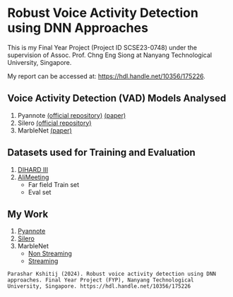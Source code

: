 # Robust Voice Activity Detection using DNN Approaches

This is my Final Year Project (Project ID SCSE23-0748) under the supervision of Assoc. Prof. Chng Eng Siong at Nanyang Technological University, Singapore.

My report can be accessed at: https://hdl.handle.net/10356/175226.

## Voice Activity Detection (VAD) Models Analysed
1. Pyannote [(official repository)](https://github.com/pyannote/pyannote-audio/tree/develop) [(paper)](https://arxiv.org/pdf/2104.04045)
2. Silero [(official repository)](https://github.com/snakers4/silero-vad)
3. MarbleNet [(paper)](https://arxiv.org/pdf/2010.13886)

## Datasets used for Training and Evaluation
1. [DIHARD III](https://catalog.ldc.upenn.edu/LDC2022S12)
2. [AliMeeting](https://www.openslr.org/119/)
    - Far field Train set
    - Eval set

## My Work
1. [Pyannote](https://github.com/xitij27/Pyannote_VAD)
2. [Silero](https://github.com/xitij27/Silero_VAD)
3. MarbleNet
    - [Non Streaming](https://github.com/xitij27/MarbleNet_VAD_non_streaming)
    - [Streaming](https://github.com/xitij27/MarbleNet_VAD_streaming)

```
Parashar Kshitij (2024). Robust voice activity detection using DNN approaches. Final Year Project (FYP), Nanyang Technological University, Singapore. https://hdl.handle.net/10356/175226
```



